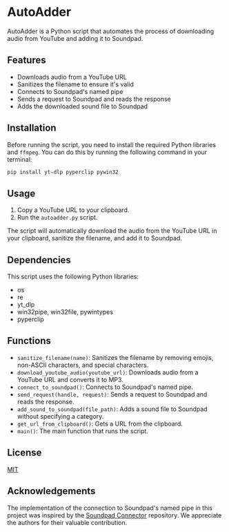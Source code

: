 # AutoAdder

AutoAdder is a Python script that automates the process of downloading audio from YouTube and adding it to Soundpad.

## Features

- Downloads audio from a YouTube URL
- Sanitizes the filename to ensure it's valid
- Connects to Soundpad's named pipe
- Sends a request to Soundpad and reads the response
- Adds the downloaded sound file to Soundpad
  
## Installation

Before running the script, you need to install the required Python libraries and `ffmpeg`. You can do this by running the following command in your terminal:

```bash
pip install yt-dlp pyperclip pywin32
```

## Usage

1. Copy a YouTube URL to your clipboard.
2. Run the `autoadder.py` script.

The script will automatically download the audio from the YouTube URL in your clipboard, sanitize the filename, and add it to Soundpad.

## Dependencies

This script uses the following Python libraries:

- os
- re
- yt_dlp
- win32pipe, win32file, pywintypes
- pyperclip

## Functions

- `sanitize_filename(name)`: Sanitizes the filename by removing emojis, non-ASCII characters, and special characters.
- `download_youtube_audio(youtube_url)`: Downloads audio from a YouTube URL and converts it to MP3.
- `connect_to_soundpad()`: Connects to Soundpad's named pipe.
- `send_request(handle, request)`: Sends a request to Soundpad and reads the response.
- `add_sound_to_soundpad(file_path)`: Adds a sound file to Soundpad without specifying a category.
- `get_url_from_clipboard()`: Gets a URL from the clipboard.
- `main()`: The main function that runs the script.

## License

[MIT](https://choosealicense.com/licenses/mit/)

## Acknowledgements

The implementation of the connection to Soundpad's named pipe in this project was inspired by the [Soundpad Connector](https://github.com/medokin/soundpad-connector) repository. We appreciate the authors for their valuable contribution.
